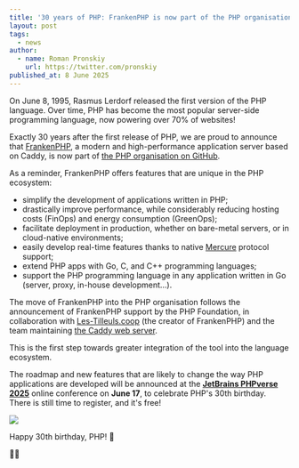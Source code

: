 ```yaml
---
title: '30 years of PHP: FrankenPHP is now part of the PHP organisation'
layout: post
tags:
  - news
author:
  - name: Roman Pronskiy
    url: https://twitter.com/pronskiy
published_at: 8 June 2025
---
```


On June 8, 1995, Rasmus Lerdorf released the first version of the PHP language. Over time, PHP has become the most popular server-side programming language, now powering over 70% of websites!

Exactly 30 years after the first release of PHP, we are proud to announce that [FrankenPHP](https://frankenphp.dev), a modern and high-performance application server based on Caddy, is now part of [the PHP organisation on GitHub](https://github.com/php/frankenphp).

As a reminder, FrankenPHP offers features that are unique in the PHP ecosystem:

* simplify the development of applications written in PHP;
* drastically improve performance, while considerably reducing hosting costs (FinOps) and energy consumption (GreenOps);
* facilitate deployment in production, whether on bare-metal servers, or in cloud-native environments;
* easily develop real-time features thanks to native [Mercure](https://mercure.rocks) protocol support;
* extend PHP apps with Go, C, and C++ programming languages;
* support the PHP programming language in any application written in Go (server, proxy, in-house development…).

The move of FrankenPHP into the PHP organisation follows the announcement of FrankenPHP support by the PHP Foundation, in collaboration with [Les-Tilleuls.coop](https://les-tilleuls.coop) (the creator of FrankenPHP) and the team maintaining [the Caddy web server](https://caddyserver.com).  

This is the first step towards greater integration of the tool into the language ecosystem.

The roadmap and new features that are likely to change the way PHP applications are developed will be announced at the **[JetBrains PHPverse 2025](https://jb.gg/phpverse-phpf)** online conference on **June 17**, to celebrate PHP's 30th birthday. There is still time to register, and it's free!

[![](/assets/post-images/2025/phpverse_2025.gif)](https://jb.gg/phpverse-phpf)

Happy 30th birthday, PHP! 🎉

🐘💜

